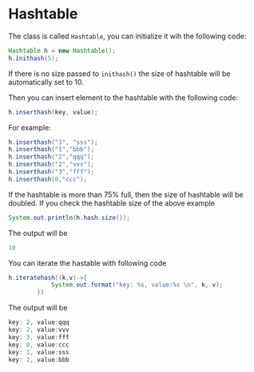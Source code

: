 # Hashtable

The class is called `Hashtable`,  you can initialize it wih the following code:

```java
Hashtable h = new Hashtable();
h.inithash(5);
```

If there is no size passed to `inithash()` the size of hashtable will be automatically set to 10.

Then you can insert element to the hashtable with the following code:

```java
h.inserthash(key, value);
```

For example:

```java
h.inserthash("1", "sss");
h.inserthash("1","bbb");
h.inserthash("2","qqq");
h.inserthash("2","vvv");
h.inserthash("3","fff");
h.inserthash(0,"ccc");
```

If the hashtable is more than 75% full, then the size of hashtable will be doubled. If you check the hashtable size of the above example

```java
System.out.println(h.hash.size());
```

The output will be

```java
10
```

You can iterate the hastable with following code

```java
h.iteratehash((k,v)->{
            System.out.format("key: %s, value:%s \n", k, v);
        })
```

The output will be

```java
key: 2, value:qqq 
key: 2, value:vvv 
key: 3, value:fff 
key: 0, value:ccc 
key: 1, value:sss 
key: 1, value:bbb
```
